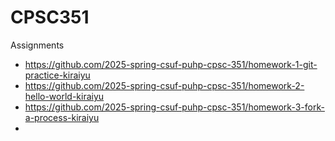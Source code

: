 # CPSC351

Assignments 

* https://github.com/2025-spring-csuf-puhp-cpsc-351/homework-1-git-practice-kiraiyu
* https://github.com/2025-spring-csuf-puhp-cpsc-351/homework-2-hello-world-kiraiyu
* https://github.com/2025-spring-csuf-puhp-cpsc-351/homework-3-fork-a-process-kiraiyu
* 

